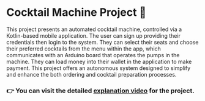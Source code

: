 # Cocktail Machine Project 🍹

This project presents an automated cocktail machine, controlled via a Kotlin-based mobile application. The user can sign up providing their credentials then login to the system. They can select their seats and choose their preferred cocktails from the menu within the app, which communicates with an Arduino board that operates the pumps in the machine. They can load money into their wallet in the application to make payment. This project offers an autonomous system designed to simplify and enhance the both ordering and cocktail preparation processes.

### 👉 You can visit the detailed [explanation video](https://youtu.be/1z-RcB6JUAQ) for the project.
